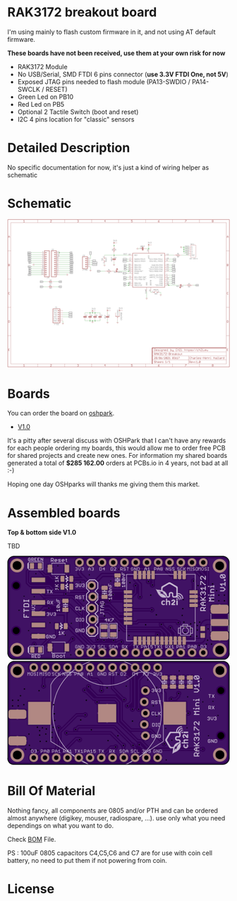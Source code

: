 RAK3172 breakout board
======================

<!--
<img src="https://github.com/hallard/RAK3172-Breakout/blob/main/pictures/RAK3172-Breakout-top.png">
-->

I'm using mainly to flash custom firmware in it, and not using AT default firmware.

<!--
**These boards have not been received, assembled, and works as expected**
-->
**These boards have not been received, use them at your own risk for now**

- RAK3172 Module
- No USB/Serial, SMD FTDI 6 pins connector (**use 3.3V FTDI One, not 5V**)
- Exposed JTAG pins needed to flash module (PA13-SWDIO / PA14-SWCLK / RESET)
- Green Led on PB10
- Red Led on PB5
- Optional 2 Tactile Switch (boot and reset)
- I2C 4 pins location for "classic" sensors

Detailed Description
====================

No specific documentation for now, it's just a kind of wiring helper as schematic


Schematic
=========

<img src="https://github.com/hallard/RAK3172-Breakout/blob/main/pictures/RAK3172-Breakout-sch.png">

Boards 
======

You can order the board on [oshpark](https://oshpark.com). 

- [V1.0](https://oshpark.com/shared_projects/Ss2INNiR) 

It's a pitty after several discuss with OSHPark that I can't have any rewards for each people ordering my boards, this would allow me to order free PCB for shared projects and create new ones. For information my shared boards generated a total of **$285 162.00** orders at PCBs.io in 4 years, not bad at all :-)

Hoping one day OSHparks will thanks me giving them this market. 

Assembled boards
================

**Top & bottom side V1.0**

TBD

<img src="https://github.com/hallard/RAK3172-Breakout/blob/main/pictures/RAK3172-Breakout-top.png">
<img src="https://github.com/hallard/RAK3172-Breakout/blob/main/pictures/RAK3172-Breakout-bot.png">


Bill Of Material
================

Nothing fancy, all components are 0805 and/or PTH and can be ordered almost anywhere (digikey, mouser, radiospare, ...). 
use only what you need dependings on what you want to do. 

Check [BOM](https://github.com/hallard/RAK3172-Breakout/blob/main/RAK3172-Breakout-BOM.xlsx) File.

PS : 100uF 0805 capacitors C4,C5,C6 and C7 are for use with coin cell battery, no need to put them if not powering from coin.

License
=======




 
